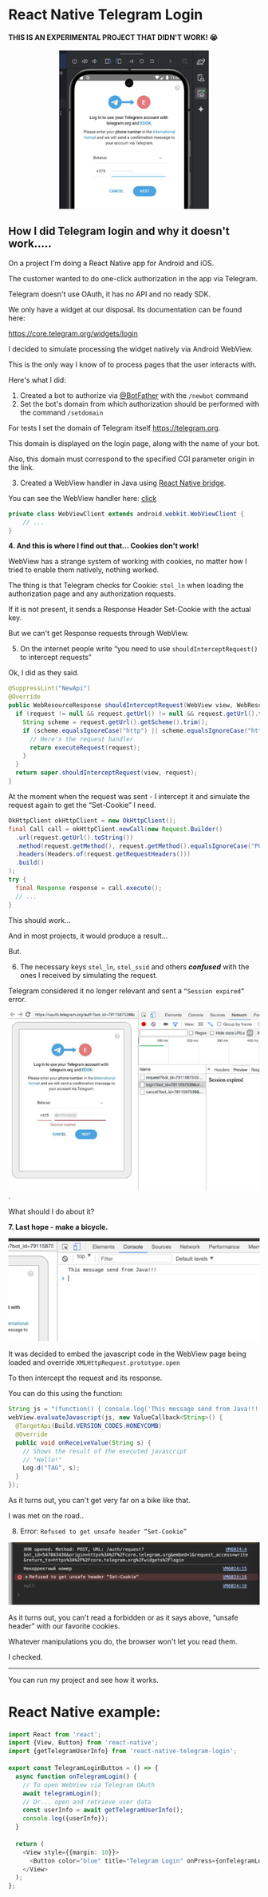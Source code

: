 # React Native Telegram Login

#### THIS IS AN EXPERIMENTAL PROJECT THAT DIDN'T WORK! 😭

<p align="center">
  <img src="readme-assets/screenshot.jpg" alt="Screenshot of the work of React Native Telegram Authorization" width="300"/>
</p>

## How I did Telegram login and why it doesn't work.....

On a project I'm doing a React Native app for Android and iOS.

The customer wanted to do one-click authorization in the app via Telegram.

Telegram doesn't use OAuth, it has no API and no ready SDK.

We only have a widget at our disposal. Its documentation can be found here:

https://core.telegram.org/widgets/login

I decided to simulate processing the widget natively via Android WebView.

This is the only way I know of to process pages that the user interacts with.

Here's what I did:

1. Created a bot to authorize via [@BotFather](https://t.me/BotFather) with the `/newbot` command
2. Set the bot's domain from which authorization should be performed with the command `/setdomain`

For tests I set the domain of Telegram itself https://telegram.org.

This domain is displayed on the login page, along with the name of your bot.

Also, this domain must correspond to the specified CGI parameter origin in the link.

3. Created a WebView handler in Java using [React Native bridge](https://www.geeksforgeeks.org/what-is-a-bridge-in-react-native/).

You can see the WebView handler here: [click](https://github.com/MakStashkevich/react-native-telegram-login/blob/main/android/src/main/java/com/makstashkevich/telegramlogin/internal/WebViewLoginActivity.java#L270)

```java
private class WebViewClient extends android.webkit.WebViewClient {
    // ...
}
```

**4. And this is where I find out that... Cookies don't work!**

WebView has a strange system of working with cookies, no matter how I tried to enable them natively, nothing worked.

The thing is that Telegram checks for Cookie: `stel_ln` when loading the authorization page and any authorization requests.

If it is not present, it sends a Response Header Set-Cookie with the actual key.

But we can't get Response requests through WebView.

5. On the internet people write “you need to use `shouldInterceptRequest()` to intercept requests”

Ok, I did as they said.

```java
@SuppressLint("NewApi")
@Override
public WebResourceResponse shouldInterceptRequest(WebView view, WebResourceRequest request) {
  if (request != null && request.getUrl() != null && request.getUrl().toString().contains("telegram.org")) {
    String scheme = request.getUrl().getScheme().trim();
    if (scheme.equalsIgnoreCase("http") || scheme.equalsIgnoreCase("https")) {
      // Here's the request handler
      return executeRequest(request);
    }
  }
  return super.shouldInterceptRequest(view, request);
}
```

At the moment when the request was sent - I intercept it and simulate the request again to get the “Set-Cookie” I need.

```java
OkHttpClient okHttpClient = new OkHttpClient();
final Call call = okHttpClient.newCall(new Request.Builder()
  .url(request.getUrl().toString())
  .method(request.getMethod(), request.getMethod().equalsIgnoreCase("POST") ? RequestBody.create(null, new byte[0]) : null)
  .headers(Headers.of(request.getRequestHeaders()))
  .build()
);
try {
  final Response response = call.execute();
  // ...
}
```

This should work...

And in most projects, it would produce a result...

But.

6. The necessary keys `stel_ln`, `stel_ssid` and others **_confused_** with the ones I received by simulating the request.

Telegram considered it no longer relevant and sent a `“Session expired”` error.

![Telegram OAuth response session expired](./readme-assets/session_expired.jpg).

What should I do about it?

**7. Last hope - make a bicycle.**

![Evaluate javascript from Android Java](./readme-assets/run_js.jpg)

It was decided to embed the javascript code in the WebView page being loaded and override `XMLHttpRequest.prototype.open`

To then intercept the request and its response.

You can do this using the function:

```java
String js = "(function() { console.log('This message send from Java!!!'); return 'Hello!' })();";
webView.evaluateJavascript(js, new ValueCallback<String>() {
  @TargetApi(Build.VERSION_CODES.HONEYCOMB)
  @Override
  public void onReceiveValue(String s) {
    // Shows the result of the executed javascript
    // "Hello!"
    Log.d("TAG", s);
  }
});
```

As it turns out, you can't get very far on a bike like that.

I was met on the road..

8. Error: `Refused to get unsafe header “Set-Cookie”`

![Refused to get unsafe header “Set-Cookie”](./readme-assets/unsafe_header.jpg)

As it turns out, you can't read a forbidden or as it says above, “unsafe header” with our favorite cookies.

Whatever manipulations you do, the browser won't let you read them.

I checked.

---

You can run my project and see how it works.

# React Native example:

```typescript jsx
import React from 'react';
import {View, Button} from 'react-native';
import {getTelegramUserInfo} from 'react-native-telegram-login';

export const TelegramLoginButton = () => {
  async function onTelegramLogin() {
    // To open WebView via Telegram OAuth
    await telegramLogin();
    // Or... open and retrieve user data
    const userInfo = await getTelegramUserInfo();
    console.log({userInfo});
  }

  return (
    <View style={{margin: 10}}>
      <Button color="blue" title="Telegram Login" onPress={onTelegramLogin}/>
    </View>
  );
};
````
